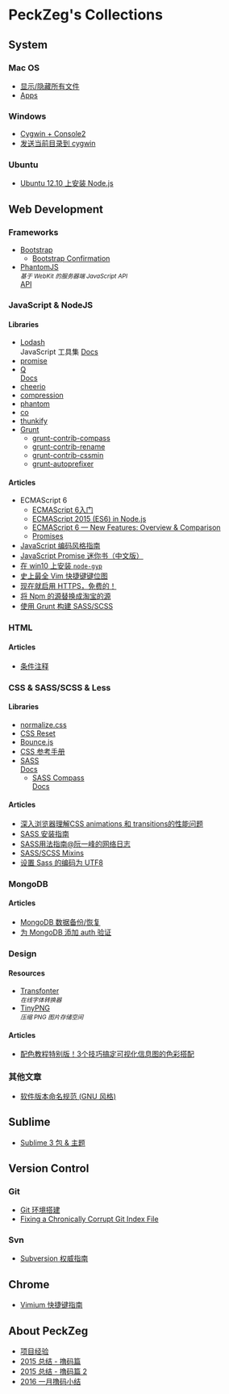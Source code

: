 PeckZeg's Collections
=====================

## System

### Mac OS

* [显示/隐藏所有文件](system/mac-os/show-all-files.md)
* [Apps](system/mac-os/apps.md)

### Windows

* [Cygwin + Console2](system/windows/cygwin-and-console2.md)
* [发送当前目录到 cygwin](http://stackoverflow.com/questions/9637601/open-cygwin-at-a-specific-folder)

### Ubuntu

* [Ubuntu 12.10 上安装 Node.js](http://stackoverflow.com/questions/16302436/install-node-js-on-ubuntu-12-10)



## Web Development



### Frameworks

* [Bootstrap][bootstrap]
    - [Bootstrap Confirmation][bootstrap-confirmation]
* [PhantomJS][phantomjs] <br> <small>*基于 WebKit 的服务器端 JavaScript API*</small> <br> [API][phantomjs-api]



### JavaScript & NodeJS

#### Libraries

* [Lodash][lodash] <br> JavaScript 工具集 [Docs][lodash-docs]
* [promise][promise]
* [Q][q] <br> [Docs][q-docs]
* [cheerio][cheerio]
* [compression][compression]
* [phantom][phantom]
* [co][co]
* [thunkify][thunkify]
* [Grunt][grunt]
    -  [grunt-contrib-compass][grunt-contrib-compass]
    -  [grunt-contrib-rename][grunt-contrib-rename]
    -  [grunt-contrib-cssmin][grunt-contrib-cssmin]
    -  [grunt-autoprefixer][grunt-autoprefixer]

#### Articles

* ECMAScript 6
    - [ECMAScript 6入门](http://es6.ruanyifeng.com)
    - [ECMAScript 2015 (ES6) in Node.js](https://nodejs.org/en/docs/es6)
    - [ECMAScript 6 — New Features: Overview & Comparison](http://es6-features.org)
    - [Promises](https://www.promisejs.org)
* [JavaScript 编码风格指南](https://www.gitbook.com/book/peckzeg/javascript-code-style)
* [JavaScript Promise 迷你书（中文版）](http://liubin.github.io/promises-book)
* [在 win10 上安装 `node-gyp`](http://www.serverpals.com/blog/building-using-node-gyp-with-visual-studio-express-2015-on-windows-10-pro-x64)
* [史上最全 Vim 快捷键键位图](http://cenalulu.github.io/linux/all-vim-cheatsheat/)
* [现在就启用 HTTPS，免费的！](http://www.oschina.net/translate/switch-to-https-now-for-free)
* [将 Npm 的源替换成淘宝的源](web-dev/nodejs/replace-registry-to-taobao-npm.md)
* [使用 Grunt 构建 SASS/SCSS](web-dev/articles/use-grunt-compile-sass.md)



### HTML

#### Articles

* [条件注释](web-dev/html/conditional-comment.md)



### CSS & SASS/SCSS & Less

#### Libraries

* [normalize.css][normalize.css]
* [CSS Reset][cssreset]
* [Bounce.js][bounce.js]
* [CSS 参考手册][css-doyoe]
* [SASS][sass] <br> [Docs][sass-docs]
    - [SASS Compass][sass-compass] <br> [Docs][sass-compass-docs]

#### Articles

* [深入浏览器理解CSS animations 和 transitions的性能问题](http://sy-tang.github.io/2014/05/14/CSS%20animations%20and%20transitions%20performance-%20looking%20inside%20the%20browser/)
* [SASS 安装指南](http://www.w3cplus.com/sassguide/install.html)
* [SASS用法指南@阮一峰的网络日志](http://www.ruanyifeng.com/blog/2012/06/sass.html)
* [SASS/SCSS Mixins](web-dev/sass/mixins.md)
* [设置 Sass 的编码为 UTF8](web-dev/sass/set-encoding-utf8.md)




### MongoDB

#### Articles

* [MongoDB 数据备份/恢复](web-dev/mongodb/mongodb-data-backup.md)
* [为 MongoDB 添加 auth 验证](web-dev/mongodb/auth.md)



### Design

#### Resources

* [Transfonter](http://transfonter.org/) <br> <small>*在线字体转换器*</small>
* [TinyPNG](https://tinypng.com/) <br> <small>*压缩 PNG 图片存储空间*</small>

#### Articles

* [配色教程特别版！3个技巧搞定可视化信息图的色彩搭配](http://www.uisdc.com/palettes-for-data-visualizations)



### 其他文章

* [软件版本命名规范 (GNU 风格)](web-dev/artiacles/gnu-version-style.md)



## Sublime

* [Sublime 3 包 & 主题](sublime/sublime3-packages.md)



## Version Control

### Git

* [Git 环境搭建](git/git-config-guide.md)
* [Fixing a Chronically Corrupt Git Index File](https://codesymphony.co/fixing-a-chronically-corrupt-git-index-file/)

### Svn

* [Subversion 权威指南](http://i18n-zh.googlecode.com/svn/www/svnbook-1.4/index.html)



## Chrome

* [Vimium 快捷键指南](chrome/vimium-commands.md)



## About PeckZeg

* [项目经验](peckzeg/project-index.md)
* [2015 总结 - 撸码篇](peckzeg/2015-annual-summary-tech.md)
* [2015 总结 - 撸码篇 2](peckzeg/2015-annual-summary-tech2.md)
* [2016 一月撸码小结](peckzeg/2016-jan-summary.md)




[bootstrap]: http://getbootstrap.com/
[bootstrap-confirmation]: https://ethaizone.github.io/Bootstrap-Confirmation/
[phantomjs]: http://phantomjs.org/
[phantomjs-api]: http://phantomjs.org/api/


[lodash]: https://lodash.com/
[lodash-docs]: https://lodash.com/docs

[promise]: https://github.com/then/promise
[q]: https://github.com/kriskowal/q
[q-docs]: http://documentup.com/kriskowal/q

[cheerio]: https://www.npmjs.com/package/cheerio
[compression]: https://www.npmjs.com/package/compression
[phantom]: https://www.npmjs.com/package/phantom
[co]: https://www.npmjs.com/package/co
[thunkify]: https://www.npmjs.com/package/thunkify
[grunt]: https://www.npmjs.com/package/grunt
[grunt-contrib-compass]: https://www.npmjs.com/package/grunt-contrib-compass
[grunt-contrib-rename]: https://www.npmjs.com/package/grunt-contrib-rename
[grunt-contrib-cssmin]: https://www.npmjs.com/package/grunt-contrib-cssmin
[grunt-autoprefixer]: https://www.npmjs.com/package/grunt-autoprefixer

[normalize.css]: https://necolas.github.io/normalize.css/
[bounce.js]: http://bouncejs.com/
[cssreset]: http://cssreset.com/
[css-doyoe]: http://css.doyoe.com/

[sass]: http://sass-lang.com/
[sass-docs]: http://sass-lang.com/documentation/file.SASS_REFERENCE.html
[sass-compass]: http://compass-style.org/
[sass-compass-docs]: http://compass-style.org/reference/compass/